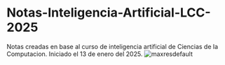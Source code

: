 # Notas-Inteligencia-Artificial-LCC-2025
Notas creadas en base al curso de inteligencia artificial de Ciencias de la Computacion.
Iniciado el 13 de enero del 2025.
![maxresdefault](https://github.com/user-attachments/assets/2cb91b0a-d1d1-4427-b341-8a2fb95c1648)
